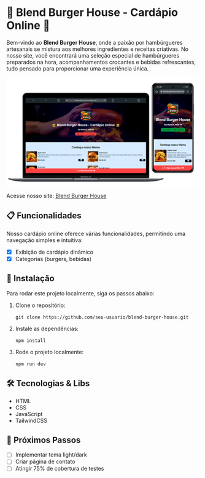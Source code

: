
# 🍔 **Blend Burger House - Cardápio Online** 🍔

Bem-vindo ao **Blend Burger House**, onde a paixão por hambúrgueres artesanais se mistura aos melhores ingredientes e receitas criativas. No nosso site, você encontrará uma seleção especial de hambúrgueres preparados na hora, acompanhamentos crocantes e bebidas refrescantes, tudo pensado para proporcionar uma experiência única.

![site](assets/blendburgerhouse.png)


Acesse nosso site: [Blend Burger House](https://blendburgerhouse.thalyson.dev/)

## 📋 Funcionalidades

Nosso cardápio online oferece várias funcionalidades, permitindo uma navegação simples e intuitiva:

- [X] Exibição de cardápio dinâmico
- [X] Categorias (burgers, bebidas)

## 🔧 Instalação

Para rodar este projeto localmente, siga os passos abaixo:

1. Clone o repositório:
   ```
   git clone https://github.com/seu-usuario/blend-burger-house.git
   ```

2. Instale as dependências:
   ```
   npm install
   ```

3. Rode o projeto localmente:
   ```
   npm run dev
   ```

## 🛠️ Tecnologias & Libs

- HTML
- CSS
- JavaScript
- TailwindCSS

## 🚀 Próximos Passos

- [ ] Implementar tema light/dark
- [ ] Criar página de contato
- [ ] Atingir 75% de cobertura de testes
